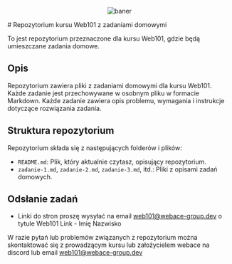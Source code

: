<p align="center"><img src="https://media.discordapp.net/attachments/1037857349890756709/1104187787802058843/KursWebowy.png" alt="baner"></p>
# Repozytorium kursu Web101 z zadaniami domowymi

To jest repozytorium przeznaczone dla kursu Web101, gdzie będą umieszczane zadania domowe.

## Opis

Repozytorium zawiera pliki z zadaniami domowymi dla kursu Web101. Każde zadanie jest przechowywane w osobnym pliku w formacie Markdown. Każde zadanie zawiera opis problemu, wymagania i instrukcje dotyczące rozwiązania zadania.

## Struktura repozytorium

Repozytorium składa się z następujących folderów i plików:

- `README.md`: Plik, który aktualnie czytasz, opisujący repozytorium.
- `zadanie-1.md`, `zadanie-2.md`, `zadanie-3.md`, itd.: Pliki z opisami zadań domowych.

## Odsłanie zadań
- Linki do stron proszę wysyłać na email web101@webace-group.dev o tytule Web101 Link - Imię Nazwisko

W razie pytań lub problemów związanych z repozytorium można skontaktować się z prowadzącym kursu lub założycielem webace na discord lub email web101@webace-group.dev
